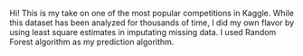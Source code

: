 Hi! This is my take on one of the most popular competitions in Kaggle. While this dataset has been analyzed for thousands of time, I did my own flavor by using least square estimates in imputating missing data. I used Random Forest algorithm as my prediction algorithm.
